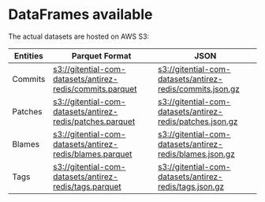 # DataFrames available

The actual datasets are hosted on AWS S3:

Entities|Parquet Format|JSON
---|---|---
Commits|[s3://gitential-com-datasets/antirez-redis/commits.parquet](https://s3.amazonaws.com/gitential-com-datasets/antirez-redis/commits.parquet)|[s3://gitential-com-datasets/antirez-redis/commits.json.gz](https://s3.amazonaws.com/gitential-com-datasets/antirez-redis/commits.json.gz)
Patches|[s3://gitential-com-datasets/antirez-redis/patches.parquet](https://s3.amazonaws.com/gitential-com-datasets/antirez-redis/patches.parquet)|[s3://gitential-com-datasets/antirez-redis/patches.json.gz](https://s3.amazonaws.com/gitential-com-datasets/antirez-redis/patches.json.gz)
Blames|[s3://gitential-com-datasets/antirez-redis/blames.parquet](https://s3.amazonaws.com/gitential-com-datasets/antirez-redis/blames.parquet)|[s3://gitential-com-datasets/antirez-redis/blames.json.gz](https://s3.amazonaws.com/gitential-com-datasets/antirez-redis/blames.json.gz)
Tags|[s3://gitential-com-datasets/antirez-redis/tags.parquet](https://s3.amazonaws.com/gitential-com-datasets/antirez-redis/tags.parquet)|[s3://gitential-com-datasets/antirez-redis/tags.json.gz](https://s3.amazonaws.com/gitential-com-datasets/antirez-redis/tags.json.gz)
